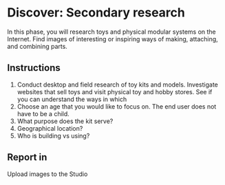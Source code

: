 # Discover: Secondary research

In this phase, you will research toys and physical modular systems on the Internet. Find images of interesting or inspiring ways of making, attaching, and combining parts.

## Instructions

1. Conduct desktop and field research of toy kits and models. Investigate websites that sell toys and visit physical toy and hobby stores. See if you can understand the ways in which 
2. Choose an age that you would like to focus on. The end user does not have to be a child.
3. What purpose does the kit serve?
4. Geographical location?
5. Who is building vs using?

## Report in
Upload images to the Studio